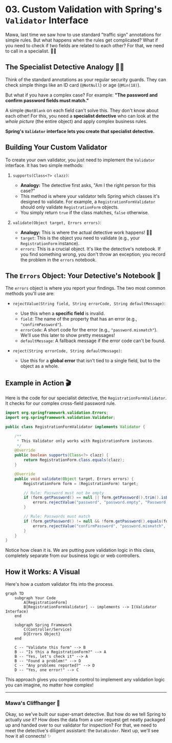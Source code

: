# 03. Custom Validation with Spring's `Validator` Interface

Mawa, last time we saw how to use standard "traffic sign" annotations for simple rules. But what happens when the rules get complicated? What if you need to check if two fields are related to each other? For that, we need to call in a specialist. 🕵️‍♂️

## The Specialist Detective Analogy 🕵️‍♂️

Think of the standard annotations as your regular security guards. They can check simple things like an ID card (`@NotNull`) or age (`@Min(18)`).

But what if you have a complex case? For example: **"The password and confirm password fields must match."**

A simple `@NotBlank` on each field can't solve this. They don't know about each other! For this, you need a **specialist detective** who can look at the *whole picture* (the entire object) and apply complex business rules.

**Spring's `Validator` interface lets you create that specialist detective.**

## Building Your Custom Validator

To create your own validator, you just need to implement the `Validator` interface. It has two simple methods:

1.  `supports(Class<?> clazz)`:
    *   **Analogy:** The detective first asks, "Am I the right person for this case?"
    *   This method is where your validator tells Spring which classes it's designed to validate. For example, a `RegistrationFormValidator` should only validate `RegistrationForm` objects.
    *   You simply return `true` if the class matches, `false` otherwise.

2.  `validate(Object target, Errors errors)`:
    *   **Analogy:** This is where the actual detective work happens! 🕵️‍♀️
    *   `target`: This is the object you need to validate (e.g., your `RegistrationForm` instance).
    *   `errors`: This is a crucial object. It's like the detective's notebook. If you find something wrong, you don't throw an exception; you record the problem in the `errors` notebook.

## The `Errors` Object: Your Detective's Notebook 📓

The `errors` object is where you report your findings. The two most common methods you'll use are:

*   `rejectValue(String field, String errorCode, String defaultMessage)`:
    *   Use this when a **specific field** is invalid.
    *   `field`: The name of the property that has an error (e.g., `"confirmPassword"`).
    *   `errorCode`: A short code for the error (e.g., `"password.mismatch"`). We'll use this later to show pretty messages!
    *   `defaultMessage`: A fallback message if the error code can't be found.

*   `reject(String errorCode, String defaultMessage)`:
    *   Use this for a **global error** that isn't tied to a single field, but to the object as a whole.

## Example in Action 🎬

Here is the code for our specialist detective, the `RegistrationFormValidator`. It checks for our complex cross-field password rule.

```java
import org.springframework.validation.Errors;
import org.springframework.validation.Validator;

public class RegistrationFormValidator implements Validator {

    /**
     * This Validator only works with RegistrationForm instances.
     */
    @Override
    public boolean supports(Class<?> clazz) {
        return RegistrationForm.class.equals(clazz);
    }

    @Override
    public void validate(Object target, Errors errors) {
        RegistrationForm form = (RegistrationForm) target;

        // Rule: Password must not be empty
        if (form.getPassword() == null || form.getPassword().trim().isEmpty()) {
            errors.rejectValue("password", "password.empty", "Password cannot be empty.");
        }

        // Rule: Passwords must match
        if (form.getPassword() != null && !form.getPassword().equals(form.getConfirmPassword())) {
            errors.rejectValue("confirmPassword", "password.mismatch", "Passwords do not match.");
        }
    }
}
```
Notice how clean it is. We are putting pure validation logic in this class, completely separate from our business logic or web controllers.

## How it Works: A Visual

Here's how a custom validator fits into the process.

```mermaid
graph TD
    subgraph Your Code
        A[RegistrationForm]
        B[RegistrationFormValidator] -- implements --> I(Validator Interface)
    end

    subgraph Spring Framework
        C(Controller/Service)
        D{Errors Object}
    end

    C -- "Validate this form" --> B
    B -- "Is this a RegistrationForm?" --> A
    B -- "Yes, let's check it" --> A
    B -- "Found a problem!" --> D
    C -- "Any problems reported?" --> D
    D -- "Yes, one error!" --> C
```

This approach gives you complete control to implement any validation logic you can imagine, no matter how complex!

***

### Mawa's Cliffhanger 🧗

Okay, so we've built our super-smart detective. But how do we tell Spring to actually *use* it? How does the data from a user request get neatly packaged up and handed over to our validator for inspection? For that, we need to meet the detective's diligent assistant: the `DataBinder`. Next up, we'll see how it all connects! ✨
